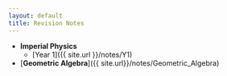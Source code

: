 ```yaml
---
layout: default
title: Revision Notes
---
```

- **Imperial Physics**
  - [Year 1]({{ site.url }}/notes/Y1)
- [**Geometric Algebra**]({{ site.url}}/notes/Geometric_Algebra)
